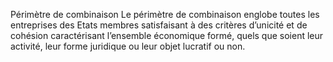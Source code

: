 Périmètre de combinaison
Le périmètre de combinaison englobe toutes les entreprises des Etats membres satisfaisant à des critères d’unicité et de cohésion caractérisant l’ensemble économique formé, quels que soient leur activité, leur forme juridique ou leur objet lucratif ou non.